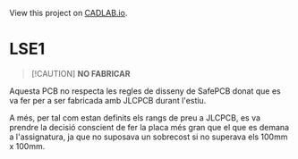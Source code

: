 View this project on [CADLAB.io](https://cadlab.io/project/29478). 

# LSE1
> [!CAUTION] **NO FABRICAR** 

Aquesta PCB no respecta les regles de disseny de SafePCB donat que es va fer per a ser fabricada amb JLCPCB durant l'estiu.

A més, per tal com estan definits els rangs de preu a JLCPCB, es va prendre la decisió conscient de fer la placa més gran que el que es demana a l'assignatura, ja que no suposava un sobrecost si no superava els 100mm x 100mm.